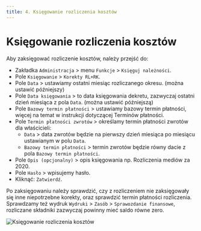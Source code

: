```yaml
---
title: 4. Księgowanie rozliczenia kosztów
---
```


# Księgowanie rozliczenia kosztów

Aby zaksięgować rozliczenie kosztów, należy przejść do:

- Zakładka `Administracja` > menu `Funkcje` > `Księguj należności`.
- Pole `Księgowanie` > `Korekty RL+RK`.
- Pole `Data` > ustawiamy ostatni miesiąc rozliczanego okresu. (można ustawić późniejszy)
- Pole `Data księgowania` > to data księgowania dekretu, zazwyczaj ostatni dzień miesiąca z pola `Data`. (można ustawić późniejszą)
- Pole `Bazowy termin płatności` > ustawiamy bazowy termin płatności, więcej na temat w instrukcji dotyczącej Terminów płatności.
- Pole `Termin płatności zwrotów` > określamy termin płatności zwrotów dla właścicieli:
  - `Data` > data zwrotów będzie na pierwszy dzień miesiąca po miesiącu ustawianym w polu `Data`.
  - `Bazowy termin płatności` > termin zwrotów będzie równy dacie z pola `Bazowy termin płatności`.
- Pole `Opis (opcjonalny)` > opis księgowania np. Rozliczenia mediów za 2020.
- Pole `Hasło` > wpisujemy hasło.
- Kliknąć: `Zatwierdź`. 

Po zaksięgowaniu należy sprawdzić, czy z rozliczeniem nie zaksięgowały się inne niepotrzebne korekty, oraz sprawdzić termin płatności rozliczenia. Sprawdzamy też wydruk `Wydruki` > `Zasób` > `Sprawozdanie finansowe`, rozliczane składniki zazwyczaj powinny mieć saldo równe zero.

![Księgowanie rozliczenia kosztów](ksiegowanierozliczeniakosztow.gif)
